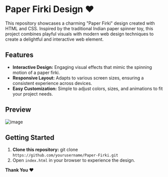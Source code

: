 # Paper Firki Design ❤️
This repository showcases a charming "Paper Firki" design created with HTML and CSS. Inspired by the traditional Indian paper spinner toy, this project combines playful visuals with modern web design techniques to create a delightful and interactive web element.

## Features
- **Interactive Design:** Engaging visual effects that mimic the spinning motion of a paper firki.
- **Responsive Layout:** Adapts to various screen sizes, ensuring a consistent experience across devices.
- **Easy Customization:** Simple to adjust colors, sizes, and animations to fit your project needs.

## Preview
![image](https://github.com/user-attachments/assets/a3d37405-3cc2-458c-943b-863e0b66b7e9)

## Getting Started
1. **Clone this repository:** git clone `https://github.com/yourusername/Paper-Firki.git`
2. Open `index.html` in your browser to experience the design.

**Thank You** ❤️
